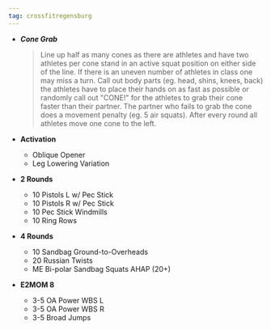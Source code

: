 ```yaml
---
tag: crossfitregensburg
---
```


- **_Cone Grab_**

  > Line up half as many cones as there are athletes and have two athletes per cone stand in an active squat position on either side of the line. If there is an uneven number of athletes in class one may miss a turn. Call out body parts (eg. head, shins, knees, back) the athletes have to place their hands on as fast as possible or randomly call out "CONE!" for the athletes to grab their cone faster than their partner. The partner who fails to grab the cone does a movement penalty (eg. 5 air squats). After every round all athletes move one cone to the left.

- **Activation**

  - Oblique Opener
  - Leg Lowering Variation

- **2 Rounds**

  - 10 Pistols L w/ Pec Stick
  - 10 Pistols R w/ Pec Stick
  - 10 Pec Stick Windmills
  - 10 Ring Rows

- **4 Rounds**

  - 10 Sandbag Ground-to-Overheads
  - 20 Russian Twists
  - ME Bi-polar Sandbag Squats AHAP (20+)

- **E2MOM 8**

  - 3-5 OA Power WBS L
  - 3-5 OA Power WBS R
  - 3-5 Broad Jumps
